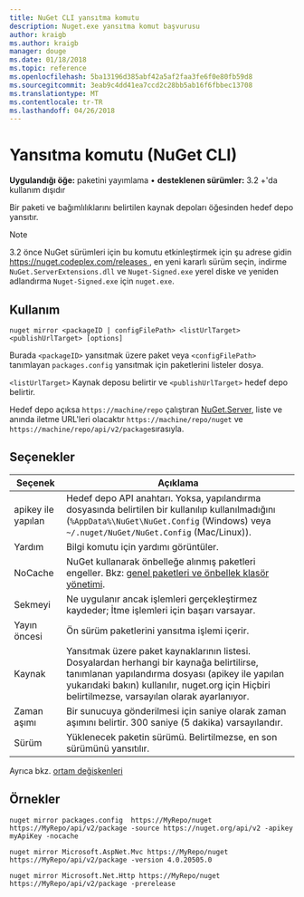 ```yaml
---
title: NuGet CLI yansıtma komutu
description: Nuget.exe yansıtma komut başvurusu
author: kraigb
ms.author: kraigb
manager: douge
ms.date: 01/18/2018
ms.topic: reference
ms.openlocfilehash: 5ba13196d385abf42a5af2faa3fe6f0e80fb59d8
ms.sourcegitcommit: 3eab9c4dd41ea7ccd2c28bb5ab16f6fbbec13708
ms.translationtype: MT
ms.contentlocale: tr-TR
ms.lasthandoff: 04/26/2018
---
```

# <a name="mirror-command-nuget-cli"></a>Yansıtma komutu (NuGet CLI)

**Uygulandığı öğe:** paketini yayımlama &bullet; **desteklenen sürümler:** 3.2 +'da kullanım dışıdır

Bir paketi ve bağımlılıklarını belirtilen kaynak depoları öğesinden hedef depo yansıtır.

> [!NOTE]
> 3.2 önce NuGet sürümleri için bu komutu etkinleştirmek için şu adrese gidin [ https://nuget.codeplex.com/releases ](https://nuget.codeplex.com/releases), en yeni kararlı sürüm seçin, indirme `NuGet.ServerExtensions.dll` ve `Nuget-Signed.exe` yerel diske ve yeniden adlandırma `Nuget-Signed.exe` için `nuget.exe`.

## <a name="usage"></a>Kullanım

```cli
nuget mirror <packageID | configFilePath> <listUrlTarget> <publishUrlTarget> [options]
```

Burada `<packageID>` yansıtmak üzere paket veya `<configFilePath>` tanımlayan `packages.config` yansıtmak için paketlerini listeler dosya.

`<listUrlTarget>` Kaynak deposu belirtir ve `<publishUrlTarget>` hedef depo belirtir.

Hedef depo açıksa `https://machine/repo` çalıştıran [NuGet.Server](../hosting-packages/nuget-server.md), liste ve anında iletme URL'leri olacaktır `https://machine/repo/nuget` ve `https://machine/repo/api/v2/package`sırasıyla.

## <a name="options"></a>Seçenekler

| Seçenek | Açıklama |
| --- | --- |
| apikey ile yapılan | Hedef depo API anahtarı. Yoksa, yapılandırma dosyasında belirtilen bir kullanılıp kullanılmadığını (`%AppData%\NuGet\NuGet.Config` (Windows) veya `~/.nuget/NuGet/NuGet.Config` (Mac/Linux)). |
| Yardım | Bilgi komutu için yardımı görüntüler. |
| NoCache | NuGet kullanarak önbelleğe alınmış paketleri engeller. Bkz: [genel paketleri ve önbellek klasör yönetimi](../consume-packages/managing-the-global-packages-and-cache-folders.md). |
| Sekmeyi | Ne uygulanır ancak işlemleri gerçekleştirmez kaydeder; İtme işlemleri için başarı varsayar. |
| Yayın öncesi | Ön sürüm paketlerini yansıtma işlemi içerir. |
| Kaynak | Yansıtmak üzere paket kaynaklarının listesi. Dosyalardan herhangi bir kaynağa belirtilirse, tanımlanan yapılandırma dosyası (apikey ile yapılan yukarıdaki bakın) kullanılır, nuget.org için Hiçbiri belirtilmezse, varsayılan olarak ayarlanıyor. |
| Zaman aşımı | Bir sunucuya gönderilmesi için saniye olarak zaman aşımını belirtir. 300 saniye (5 dakika) varsayılandır. |
| Sürüm | Yüklenecek paketin sürümü. Belirtilmezse, en son sürümünü yansıtılır. |

Ayrıca bkz. [ortam değişkenleri](cli-ref-environment-variables.md)

## <a name="examples"></a>Örnekler

```cli
nuget mirror packages.config  https://MyRepo/nuget https://MyRepo/api/v2/package -source https://nuget.org/api/v2 -apikey myApiKey -nocache

nuget mirror Microsoft.AspNet.Mvc https://MyRepo/nuget https://MyRepo/api/v2/package -version 4.0.20505.0

nuget mirror Microsoft.Net.Http https://MyRepo/nuget https://MyRepo/api/v2/package -prerelease
```
